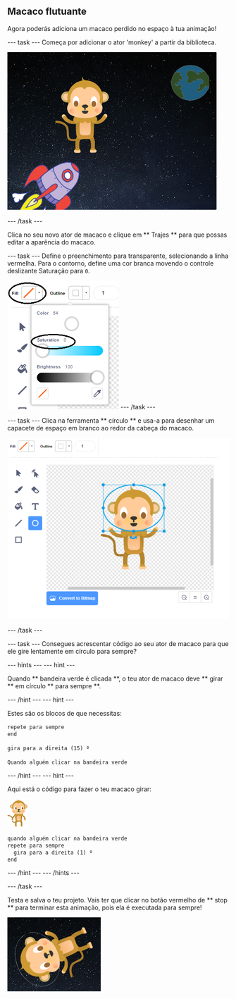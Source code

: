 ## Macaco flutuante

Agora poderás adiciona um macaco perdido no espaço à tua animação!

\--- task \--- Começa por adicionar o ator 'monkey' a partir da biblioteca.

![Acrescentar um ator de macaco](images/space-monkey-sprite.png)

\--- /task \---

Clica no seu novo ator de macaco e clique em ** Trajes ** para que possas editar a aparência do macaco.

\--- task \--- Define o preenchimento para transparente, selecionando a linha vermelha. Para o contorno, define uma cor branca movendo o controle deslizante Saturação para ` 0 `.

![Fazer cor branca](images/make-white.png) \--- /task \---

\--- task \--- Clica na ferramenta ** círculo ** e usa-a para desenhar um capacete de espaço em branco ao redor da cabeça do macaco.

![Capacete espacial de macaco](images/space-monkey-edit.png)

\--- /task \---

\--- task \--- Consegues acrescentar código ao seu ator de macaco para que ele gire lentamente em círculo para sempre?

\--- hints \--- \--- hint \---

Quando ** bandeira verde é clicada **, o teu ator de macaco deve ** girar ** em círculo ** para sempre **.

\--- /hint \--- \--- hint \---

Estes são os blocos de que necessitas:

```blocks3
repete para sempre
end

gira para a direita (15) º

Quando alguém clicar na bandeira verde
```

\--- /hint \--- \--- hint \---

Aqui está o código para fazer o teu macaco girar:

![Ator de macaco](images/sprite-monkey.png)

```blocks3
quando alguém clicar na bandeira verde
repete para sempre 
  gira para a direita (1) º
end
```

\--- /hint \--- \--- /hints \---

\--- /task \---

Testa e salva o teu projeto. Vais ter que clicar no botão vermelho de ** stop ** para terminar esta animação, pois ela é executada para sempre!

![Testa o macaco a girar](images/space-spin-test.png)